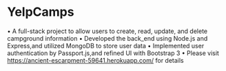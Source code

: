 # YelpCamps
•	A full-stack project to allow users to create, read, update, and delete campground information 
•	Developed the back_end using Node.js and Express,and utilized MongoDB to store user data
•	Implemented user authentication by Passport.js,and refined UI with Bootstrap 3
•	Please visit https://ancient-escarpment-59641.herokuapp.com/ for details
